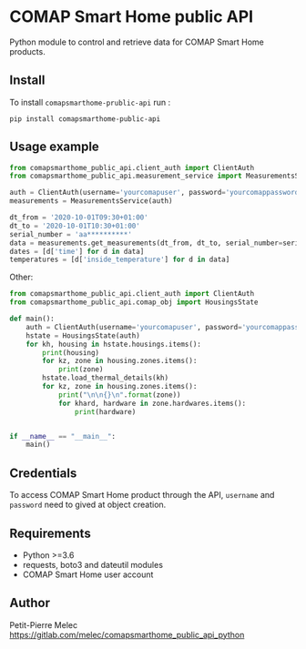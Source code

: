 # COMAP Smart Home public API

Python module to control and retrieve data for COMAP Smart Home products.

## Install

To install `comapsmarthome-prublic-api` run :

    pip install comapsmarthome-public-api
## Usage example

```python
from comapsmarthome_public_api.client_auth import ClientAuth
from comapsmarthome_public_api.measurement_service import MeasurementsService

auth = ClientAuth(username='yourcomapuser', password='yourcomappassword')
measurements = MeasurementsService(auth)

dt_from = '2020-10-01T09:30+01:00'
dt_to = '2020-10-01T10:30+01:00'
serial_number = 'aa**********'
data = measurements.get_measurements(dt_from, dt_to, serial_number=serial_number, measurements=['inside_temperature'])
dates = [d['time'] for d in data]
temperatures = [d['inside_temperature'] for d in data]
```
Other:
```python
from comapsmarthome_public_api.client_auth import ClientAuth
from comapsmarthome_public_api.comap_obj import HousingsState

def main():
    auth = ClientAuth(username='yourcomapuser', password='yourcomappassword')
    hstate = HousingsState(auth)
    for kh, housing in hstate.housings.items():
        print(housing)
        for kz, zone in housing.zones.items():
            print(zone)
        hstate.load_thermal_details(kh)
        for kz, zone in housing.zones.items():
            print("\n\n{}\n".format(zone))
            for khard, hardware in zone.hardwares.items():
                print(hardware)


if __name__ == "__main__":
    main()
```

## Credentials

To access COMAP Smart Home product through the API, `username` and `password` need to gived at object creation.

## Requirements

- Python >=3.6
- requests, boto3 and dateutil modules
- COMAP Smart Home user account

## Author
Petit-Pierre Melec
https://gitlab.com/melec/comapsmarthome_public_api_python